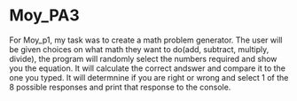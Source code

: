 # Moy_PA3
For Moy_p1, my task was to create a math problem generator. The user will be given choices on what math they want to do(add, subtract, multiply, divide), 
the program will randomly select the numbers required and show you the equation. It will calculate the correct andswer and compare it to the one you typed. It will determnine if you are right or wrong and select 1 of the 8 
possible responses and print that response to the console.
